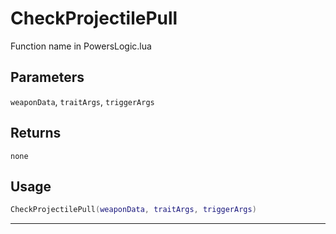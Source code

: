 # CheckProjectilePull
Function name in PowersLogic.lua
## Parameters
`weaponData`, `traitArgs`, `triggerArgs`
## Returns
`none`
## Usage
```lua
CheckProjectilePull(weaponData, traitArgs, triggerArgs)
```
---
